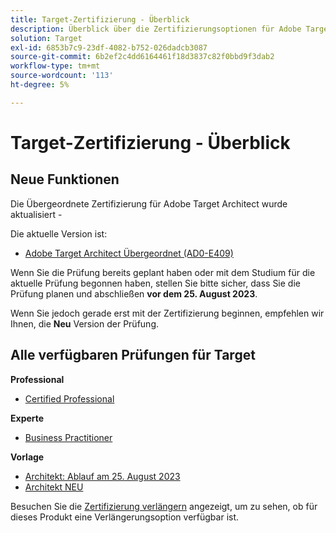 ```yaml
---
title: Target-Zertifizierung - Überblick
description: Überblick über die Zertifizierungsoptionen für Adobe Target
solution: Target
exl-id: 6853b7c9-23df-4082-b752-026dadcb3087
source-git-commit: 6b2ef2c4dd6164461f18d3837c82f0bbd9f3dab2
workflow-type: tm+mt
source-wordcount: '113'
ht-degree: 5%

---
```


# Target-Zertifizierung - Überblick

## Neue Funktionen

Die Übergeordnete Zertifizierung für Adobe Target Architect wurde aktualisiert -

Die aktuelle Version ist:

* [Adobe Target Architect Übergeordnet (AD0-E409)](/help/certifications/at/at-m-architect.md)

Wenn Sie die Prüfung bereits geplant haben oder mit dem Studium für die aktuelle Prüfung begonnen haben, stellen Sie bitte sicher, dass Sie die Prüfung planen und abschließen **vor dem 25. August 2023**.

Wenn Sie jedoch gerade erst mit der Zertifizierung beginnen, empfehlen wir Ihnen, die **Neu** Version der Prüfung.

## Alle verfügbaren Prüfungen für Target

**Professional**

* [Certified Professional](/help/certifications/at/at-p-business.md) <!--AD0-E408-->

**Experte**

* [Business Practitioner](/help/certifications/at/at-e-business.md) <!--AD0-E406-->

**Vorlage**

* [Architekt: Ablauf am 25. August 2023](/help/certifications/at/at-m-architect.md) <!--AD0-E407-->
* [Architekt NEU](/help/certifications/at/at-m-architect0623.md) <!--AD0-E409-->

Besuchen Sie die [Zertifizierung verlängern](/help/certifications/renew.md) angezeigt, um zu sehen, ob für dieses Produkt eine Verlängerungsoption verfügbar ist.

